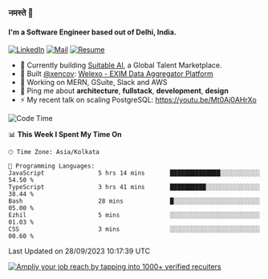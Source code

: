### नमस्ते 🙏

#### I'm a Software Engineer based out of Delhi, India.

[![LinkedIn](https://img.shields.io/badge/linkedin-%230077B5.svg)](https://linkedin.com/in/sambhav2612)
[![Mail](https://img.shields.io/badge/gmail-D14836)](mailto:sambhavjain2612@gmail.com)
[![Resume](https://img.shields.io/badge/resume-%23#FFFF00.svg)](https://mega.nz/file/IjA3yaoB#BFfQg1-aKva0piAd_wWs8Hf5dlnYRQ2ZkwtYwNMzBhA)

- 🏢 Currently building [Suitable AI](https://suitable.ai), a Global Talent Marketplace.
- 💅 Built [@xencov](https://github.com/xencov): [Welexo - EXIM Data Aggregator Platform](https://welexo.com)
- 🌱 Working on MERN, GSuite, Slack and AWS
- 💬 Ping me about **architecture**, **fullstack**, **development**, **design**
- ⚡️ My recent talk on scaling PostgreSQL: https://youtu.be/Mt0Aj0AHrXo

<!--START_SECTION:waka-->
![Code Time](http://img.shields.io/badge/Code%20Time-3%2C727%20hrs%2011%20mins-blue)

📊 **This Week I Spent My Time On** 

```text
🕑︎ Time Zone: Asia/Kolkata

💬 Programming Languages: 
JavaScript               5 hrs 14 mins       ██████████████░░░░░░░░░░░   54.50 % 
TypeScript               3 hrs 41 mins       ██████████░░░░░░░░░░░░░░░   38.44 % 
Bash                     28 mins             █░░░░░░░░░░░░░░░░░░░░░░░░   05.00 % 
Ezhil                    5 mins              ░░░░░░░░░░░░░░░░░░░░░░░░░   01.03 % 
CSS                      3 mins              ░░░░░░░░░░░░░░░░░░░░░░░░░   00.60 % 
```


 Last Updated on 28/09/2023 10:17:39 UTC
<!--END_SECTION:waka-->

[![Ampliy your job reach by tapping into 1000+ verified recuiters](https://user-images.githubusercontent.com/19583619/212717528-45b497fd-e886-4452-90fe-93829667bd63.png)](https://suitable.ai)

